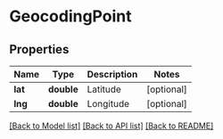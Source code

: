 # GeocodingPoint

## Properties
Name | Type | Description | Notes
------------ | ------------- | ------------- | -------------
**lat** | **double** | Latitude | [optional] 
**lng** | **double** | Longitude | [optional] 

[[Back to Model list]](../../README.md#documentation-for-models) [[Back to API list]](../../README.md#documentation-for-api-endpoints) [[Back to README]](../../README.md)


